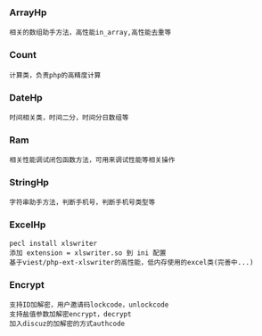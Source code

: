 ### ArrayHp
    相关的数组助手方法，高性能in_array,高性能去重等
### Count
    计算类，负责php的高精度计算
### DateHp
    时间相关类，时间二分，时间分日数组等
### Ram
    相关性能调试闭包函数方法，可用来调试性能等相关操作
### StringHp
    字符串助手方法，判断手机号，判断手机号类型等
### ExcelHp
    pecl install xlswriter
    添加 extension = xlswriter.so 到 ini 配置
    基于viest/php-ext-xlswriter的高性能，低内存使用的excel类(完善中...)
### Encrypt
    支持ID加解密，用户邀请码lockcode，unlockcode
    支持盐值参数加解密encrypt，decrypt
    加入discuz的加解密的方式authcode